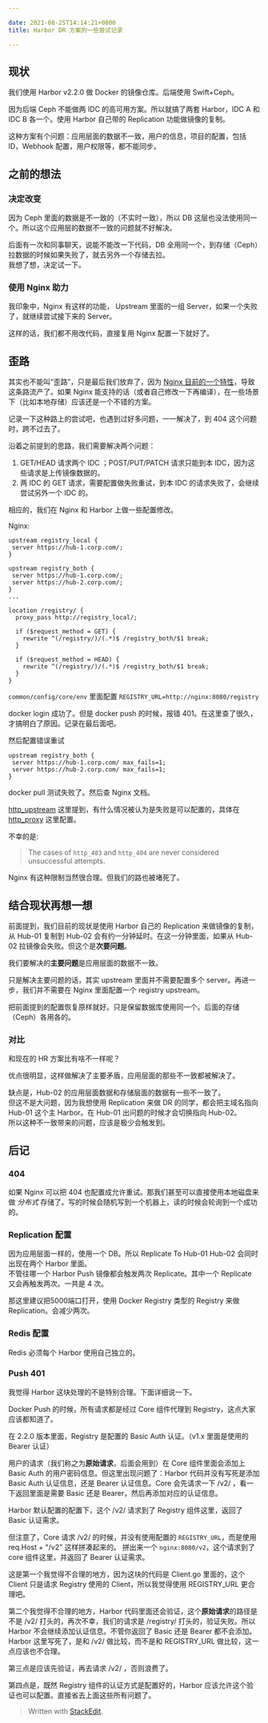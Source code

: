 ```yaml
---

date: 2021-08-25T14:14:21+0800
title: Harbor DR 方案的一些尝试记录

---
```



## 现状

我们使用 Harbor v2.2.0 做 Docker 的镜像仓库。后端使用 Swift+Ceph。

因为后端 Ceph 不能做两 IDC 的高可用方案。所以就搞了两套 Harbor，IDC A 和 IDC B 各一个。使用 Harbor 自己带的 Replication 功能做镜像的复制。

这种方案有个问题：应用层面的数据不一致，用户的信息，项目的配置，包括 ID，Webhook 配置，用户权限等，都不能同步。

<!--more-->

## 之前的想法

### 决定改变

因为 Ceph 里面的数据是不一致的（不实时一致），所以 DB 这层也没法使用同一个。所以这个应用层的数据不一致的问题就不好解决。

后面有一次和同事聊天，说能不能改一下代码，DB 全用同一个，到存储（Ceph）拉数据的时候如果失败了，就去另外一个存储去拉。  
我想了想，决定试一下。

### 使用 Nginx 助力

我印象中，Nginx 有这样的功能， Upstream 里面的一组 Server，如果一个失败了，就继续尝试接下来的 Server。

这样的话，我们都不用改代码，直接复用 Nginx 配置一下就好了。

## 歪路

其实也不能叫“歪路”，只是最后我们放弃了，因为 [Nginx 目前的一个特性](http://nginx.org/en/docs/http/ngx_http_proxy_module.html#proxy_next_upstream)，导致这条路流产了。如果 Nginx 能支持的话（或者自己修改一下再编译），在一些场景下（比如本地存储）应该还是一个不错的方案。

记录一下这种路上的尝试吧，也遇到过好多问题，一一解决了，到 404 这个问题时，跨不过去了。

沿着之前提到的思路，我们需要解决两个问题：

1. GET/HEAD 请求两个 IDC ；POST/PUT/PATCH 请求只能到本 IDC，因为这些请求是上传镜像数据的。
2.  两 IDC 的 GET 请求，需要配置做失败重试，到本 IDC 的请求失败了，会继续尝试另外一个 IDC 的。

相应的，我们在 Nginx 和 Harbor 上做一些配置修改。

Nginx:

```
upstream registry_local {
 server https://hub-1.corp.com/;
}

upstream registry_both {
 server https://hub-1.corp.com/;
 server https://hub-2.corp.com/;
}
...

location /registry/ {
  proxy_pass http://registry_local/;

  if ($request_method = GET) {
    rewrite ^(/registry/)/(.*)$ /registry_both/$1 break;
  }

  if ($request_method = HEAD) {
    rewrite ^(/registry/)/(.*)$ /registry_both/$1 break;
  }
}
```

`common/config/core/env` 里面配置 `REGISTRY_URL=http://nginx:8080/registry`

docker login 成功了。但是 docker push 的时候，报错 401。在这里查了很久，才搞明白了原因。记录在最后面吧。

然后配置错误重试

```
upstream registry_both {
 server https://hub-1.corp.com/ max_fails=1;
 server https://hub-2.corp.com/ max_fails=1;
}
```

docker pull 测试失败了。然后查 Nginx 文档。

[http_upstream](http://nginx.org/en/docs/http/ngx_http_upstream_module.html#max_fails) 这里提到，有什么情况被认为是失败是可以配置的，具体在 [http_proxy](http://nginx.org/en/docs/http/ngx_http_proxy_module.html#proxy_next_upstream) 这里配置。

不幸的是:
> The cases of `http_403` and `http_404` are never considered unsuccessful attempts.

Nginx 有这种限制当然很合理。但我们的路也被堵死了。

## 结合现状再想一想

前面提到，我们目前的现状是使用 Harbor 自己的 Replication 来做镜像的复制，从 Hub-01 复制到 Hub-02 会有约一分钟延时。在这一分钟里面，如果从 Hub-02 拉镜像会失败。但这个是**次要问题**。

我们要解决的**主要问题**是应用层面的数据不一致。

只是解决主要问题的话，其实 upstream 里面并不需要配置多个 server。再进一步，我们并不需要在 Nginx 里面配置一个 registry upstream。

把前面提到的配置恢复原样就好。只是保留数据库使用同一个。后面的存储（Ceph）各用各的。

### 对比

和现在的 HR 方案比有啥不一样呢？

优点很明显，这样做解决了主要矛盾，应用层面的那些不一致都被解决了。

缺点是，Hub-02 的应用层面数据和存储层面的数据有一些不一致了。  
但这不是大问题，因为我想使用 Replication 来做 DR 的同学，都会把主域名指向 Hub-01 这个主 Harbor。在 Hub-01 出问题的时候才会切换指向 Hub-02。  
所以这种不一致带来的问题，应该是极少会触发到。

## 后记

### 404

如果 Nginx 可以把 404 也配置成允许重试。那我们甚至可以直接使用本地磁盘来做 *分布式* 存储了。写的时候会随机写到一个机器上，读的时候会轮询到一个成功的。

### Replication 配置

因为应用层面一样的，使用一个 DB。所以 Replicate To Hub-01 Hub-02 会同时出现在两个 Harbor 里面。  
不管往哪一个 Harbor Push 镜像都会触发两次 Replicate。其中一个 Replicate 又会再触发两次。一共是 4 次。

那这里建议把5000端口打开，使用 Docker Registry 类型的 Registry 来做 Replication。会减少两次。

### Redis 配置

Redis 必须每个 Harbor 使用自己独立的。

### Push 401

我觉得 Harbor 这块处理的不是特别合理。下面详细说一下。

Docker Push 的时候，所有请求都是经过 Core 组件代理到 Registry，这点大家应该都知道了。

在 2.2.0 版本里面，Registry 是配置的 Basic Auth 认证。（v1.x 里面是使用的 Bearer 认证）

用户的请求（我们称之为**原始请求**，后面会用到）在 Core 组件里面会添加上 Basic Auth 的用户密码信息。但这里出现问题了：Harbor 代码并没有写死是添加 Basic Auth 认证信息，还是 Bearer 认证信息。Core 会先请求一下 /v2/ ，看一下返回里面是需要 Basic 还是 Bearer，然后再添加对应的认证信息。

Harbor 默认配置的配置下，这个 /v2/ 请求到了 Registry 组件这里，返回了 Basic 认证需求。

但注意了，Core 请求 /v2/ 的时候，并没有使用配置的 `REGISTRY_URL`，而是使用 req.Host + "/v2"  这样拼凑起来的。 拼出来一个 `nginx:8080/v2`，这个请求到了 core 组件这里，并返回了 Bearer 认证需求。

这是第一个我觉得不合理的地方，因为这块的代码是 Client.go 里面的，这个 Client 只是请求 Registry 使用的 Client，所以我觉得使用 REGISTRY_URL 更合理吧。

第二个我觉得不合理的地方，Harbor 代码里面还会验证，这个**原始请求**的路径是不是 /v2/ 打头的，再次不幸，我们的请求是 /registry/ 打头的，验证失败。所以 Harbor 不会继续添加认证信息。不管你返回了 Basic 还是 Bearer 都不会添加。  
Harbor 这里写死了，是和 /v2/ 做比较，而不是和 REGISTRY_URL 做比较，这一点应该也不合理。

第三点是应该先验证，再去请求 /v2/ ，否则浪费了。

第四点是，既然 Registry 组件的认证方式是配置好的，Harbor 应该允许这个验证也可以配置。直接省去上面这些所有问题了。

> Written with [StackEdit](https://stackedit.io/).

